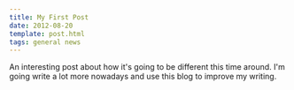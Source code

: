 ```yaml
---
title: My First Post
date: 2012-08-20
template: post.html
tags: general news
---
```


An interesting post about how it's going to be different this time around. I'm going write a lot more nowadays and use this blog to improve my writing.